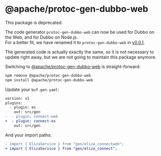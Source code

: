 # @apache/protoc-gen-dubbo-web

This package is deprecated.

The code generator `protoc-gen-dubbo-web` can now be used for Dubbo on the 
Web, and for Dubbo on Node.js.  
For a better fit, we have renamed it to `protoc-gen-dubbo-web` in 
[v0.0.1](https://github.com/apache/dubbo-js/releases/tag/v0.0.1). 

The generated code is actually exactly the same, so it is not necessary to 
update right away, but we are not going to maintain this package anymore.

Switching to [@apache/protoc-gen-dubbo-web](https://www.npmjs.com/package/@apache/protoc-gen-dubbo-web) 
is straight-forward:

```bash
npm remove @apache/protoc-gen-dubbo-web
npm install @apache/protoc-gen-dubbo-web
```

Update your `buf.gen.yaml`:

```diff
version: v1
plugins:
  - plugin: es
    out: src/gen
-  - plugin: connect-web
+  - plugin: connect-es
    out: src/gen
```

And your import paths:

```diff
- import { ElizaService } from "gen/eliza_connectweb";
+ import { ElizaService } from "gen/eliza_connect";
```

